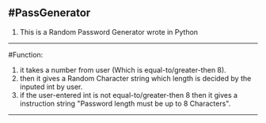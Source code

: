 #PassGenerator
---------------------------------------------------------------------------
1. This is a Random Password Generator wrote in Python
---------------------------------------------------------------------------
#Function:
1. it takes a number from user (Which is equal-to/greater-then 8).
2. then it gives a Random Character string which length is decided by the inputed int by user.
3. if the user-entered int is not equal-to/greater-then 8 then it gives a instruction string "Password length must be up to 8 Characters".
---------------------------------------------------------------------------
